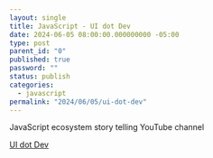 ```yaml
---
layout: single
title: JavaScript - UI dot Dev
date: 2024-06-05 08:00:00.000000000 -05:00
type: post
parent_id: "0"
published: true
password: ""
status: publish
categories:
  - javascript
permalink: "2024/06/05/ui-dot-dev"
---
```


JavaScript ecosystem story telling YouTube channel

[UI dot Dev](https://www.youtube.com/@uidotdev)